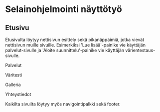 <h1>Selainohjelmointi näyttötyö</h1>
<h2>Etusivu</h2>
<p></p>Etusivulta löytyy nettisivun esittely sekä pikanäppäimiä, jotka vievät nettisivun muille sivuille. Esimerkiksi 'Lue lisää'-painike vie käyttäjän palvelut-sivulle ja 'Aloite suunnittelu'-painike vie käyttäjän värientestaus-sivulle.</p>

Palvelut

Väritesti

Galleria

Yhteystiedot

Kaikilta sivuilta löytyy myös navigointipalkki sekä footer.
